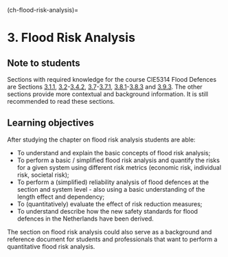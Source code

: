 (ch-flood-risk-analysis)=
# 3. Flood Risk Analysis

## Note to students
Sections with required knowledge for the course CIE5314 Flood Defences are Sections [3.1.1](subsec-gen-intro), [3.2](sec-gen-approach)-[3.4.2](subsec-calc-fail-prob), [3.7](sec-flood-risk-ana)-[3.7.1](subsec-quant-floodrisk), [3.8.1](subsec-gen-con)-[3.8.3](subsec-societal-risk) and [3.9.3](subsec-res-saf-stand). The other sections provide more contextual and background information. It is still recommended to read these sections.

## Learning objectives
After studying the chapter on flood risk analysis students are able:
- To understand and explain the basic concepts of flood risk analysis;
- To perform a basic / simplified flood risk analysis and quantify the risks for a given system using different risk metrics (economic risk, individual risk, societal risk);
- To perform a (simplified) reliability analysis of flood defences at the section and system level - also using a basic understanding of the length effect and dependency;
- To (quantitatively) evaluate the effect of risk reduction measures;
- To understand describe how the new safety standards for flood defences in the Netherlands have been derived.

The section on flood risk analysis could also serve as a background and reference document for students and professionals that want to perform a quantitative flood risk analysis.
